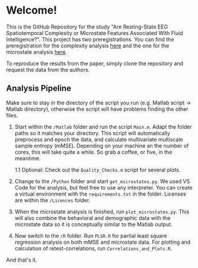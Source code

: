# Welcome!
This is the GitHub Repository for the study "Are Resting-State EEG Spatiotemporal Complexity or Microstate Features Associated With Fluid Intelligence?". This project has two preregistrations. You can find the preregistration for the complexity analysis [here](https://osf.io/bt5v8) and the one for the microstate analysis [here](https://osf.io/8qtwj).

To reproduce the results from the paper, simply clone the repository and request the data from the authors.

## Analysis Pipeline
Make sure to stay in the directory of the script you run (e.g. Matlab script $\rightarrow$ Matlab directory), otherwise the script will have problems finding the other files.

1. Start within the `/Matlab` folder and run the script `Main.m`. Adapt the folder paths so it matches your directory. This script will automatically preprocess and epoch the data, and calculate multivariate multiscale sample entropy (mMSE). Depending on your machine an the number of cores, this will take quite a while. So grab a coffee, or five, in the meantime.
   
   1.1 Optional: Check out the `Quality_Checks.m` script for several plots.
3. Change to the `/Python` folder and start `get_microstates.py`. We used VS Code for the analysis, but feel free to use any interpreter. You can create a virtual environment with the `requirements.txt` in the folder. Licenses are within the `/Licences` folder.
4. When the microstate analysis is finished, run `plot_microstates.py`. This will also combine the behavioral and demographic data with the microstate data so it is conceptually similar to the Matlab output.
5. Now switch to the `/R` folder. Run `PLSR.R` for partial least square regression analysis on both mMSE and microstate data. For plotting and calculation of retest-correlations, run `Correlations_and_Plots.R`.

And that's it.
